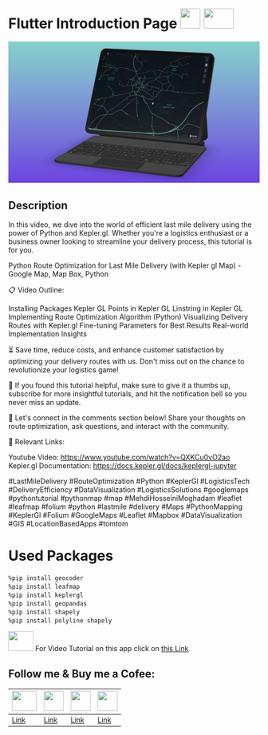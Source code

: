 
# Flutter Introduction Page <img src="https://upload.wikimedia.org/wikipedia/commons/thumb/c/c3/Python-logo-notext.svg/1869px-Python-logo-notext.svg.png" height="40" width="40" > <img src="https://vtlogo.com/wp-content/uploads/2020/06/kepler-gl-vector-logo.png" height="40" width="60" >




![Alt Text](https://github.com/mehdihosseinimoghadam/Geospatial-Data-Science/blob/main/Python%20Route%20Optimization%20for%20%20Last%20Mile%20Delivery/Untitled.png)


## Description

In this video, we dive into the world of efficient last mile delivery using the power of Python and Kepler.gl. Whether you're a logistics enthusiast or a business owner looking to streamline your delivery process, this tutorial is for you.

Python Route Optimization for  Last Mile Delivery (with Kepler gl Map) - Google Map, Map Box, Python


📋 Video Outline:

Installing Packages
Kepler GL
Points in Kepler GL
Linstring in Kepler GL
Implementing Route Optimization Algorithm (Python)
Visualizing Delivery Routes with Kepler.gl
Fine-tuning Parameters for Best Results
Real-world Implementation Insights




⏳ Save time, reduce costs, and enhance customer satisfaction by optimizing your delivery routes with us. Don't miss out on the chance to revolutionize your logistics game!

🔔 If you found this tutorial helpful, make sure to give it a thumbs up, subscribe for more insightful tutorials, and hit the notification bell so you never miss an update.

📢 Let's connect in the comments section below! Share your thoughts on route optimization, ask questions, and interact with the community.


🔗 Relevant Links:

Youtube Video: https://www.youtube.com/watch?v=QXKCu0vO2ao
Kepler.gl Documentation: https://docs.kepler.gl/docs/keplergl-jupyter




#LastMileDelivery #RouteOptimization #Python #KeplerGl #LogisticsTech #DeliveryEfficiency #DataVisualization #LogisticsSolutions #googlemaps #pythontutorial #pythonmap #map #MehdiHosseiniMoghadam
#leaflet #leafmap #folium #python #lastmile #delivery #Maps #PythonMapping #KeplerGl #Folium #GoogleMaps #Leaflet #Mapbox #DataVisualization #GIS #LocationBasedApps #tomtom
# Used Packages
```sh
%pip install geocoder
%pip install leafmap
%pip install keplergl
%pip install geopandas
%pip install shapely
%pip install polyline shapely
```

<img src="https://www.freepnglogos.com/uploads/youtube-logo-hd-8.png" height="40" width="50" > For Video Tutorial on this app click on [this Link](https://www.youtube.com/watch?v=QXKCu0vO2ao)


## Follow me & Buy me a Cofee:




|  <img src="https://www.freepnglogos.com/uploads/youtube-logo-hd-8.png" height="40" width="50" > | <img src="https://i.pinimg.com/736x/b5/1b/78/b51b78ecc9e5711274931774e433b5e6.jpg" height="40" width="40" > | <img src="https://upload.wikimedia.org/wikipedia/commons/thumb/c/ca/LinkedIn_logo_initials.png/800px-LinkedIn_logo_initials.png" height="40" width="40" > | <img src="https://img.freepik.com/free-icon/paypal_318-183419.jpg" height="40" width="40" > |
| ------ | ------ |------|------|
| [Link](https://www.youtube.com/channel/UC5xj3R0Chnm6xbYSqCMkN5w) | [Link](https://github.com/mehdihosseinimoghadam) | [Link](https://www.linkedin.com/in/mehdi-hosseini-moghadam-384912198/) | [Link](https://www.paypal.com/paypalme/MHosseiniMoghadam) |



